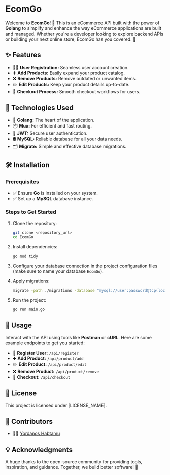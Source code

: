 # EcomGo

Welcome to **EcomGo**! 🚀 This is an eCommerce API built with the power of **Golang** to simplify and enhance the way eCommerce applications are built and managed. Whether you're a developer looking to explore backend APIs or building your next online store, EcomGo has you covered. 🎉

## ✨ Features

- 🧑‍💻 **User Registration:** Seamless user account creation.
- ➕ **Add Products:** Easily expand your product catalog.
- ❌ **Remove Products:** Remove outdated or unwanted items.
- ✏️ **Edit Products:** Keep your product details up-to-date.
- 🛒 **Checkout Process:** Smooth checkout workflows for users.

## 🔧 Technologies Used

- 🐹 **Golang:** The heart of the application.
- 📦 **Mux:** For efficient and fast routing.
- 🔐 **JWT:** Secure user authentication.
- 🛢️ **MySQL:** Reliable database for all your data needs.
- 🗂️ **Migrate:** Simple and effective database migrations.

## 🛠️ Installation

### Prerequisites

- ✅ Ensure **Go** is installed on your system.
- ✅ Set up a **MySQL** database instance.

### Steps to Get Started

1. Clone the repository:

   ```bash
   git clone <repository_url>
   cd EcomGo
   ```

2. Install dependencies:

   ```bash
   go mod tidy
   ```

3. Configure your database connection in the project configuration files (make sure to name your database `EcomGo`).

4. Apply migrations:

   ```bash
   migrate -path ./migrations -database "mysql://user:password@tcp(localhost:3306)/EcomGo" up
   ```

5. Run the project:

   ```bash
   go run main.go
   ```

## 🚀 Usage

Interact with the API using tools like **Postman** or **cURL**. Here are some example endpoints to get you started:

- 📝 **Register User:** `/api/register`
- ➕ **Add Product:** `/api/product/add`
- ✏️ **Edit Product:** `/api/product/edit`
- ❌ **Remove Product:** `/api/product/remove`
- 🛒 **Checkout:** `/api/checkout`

## 📜 License

This project is licensed under [LICENSE_NAME].

## 👥 Contributors

- 👩‍💻 [Yordanos Habtamu](https://github.com/yordanos-habtamu)  

## 💡 Acknowledgments

A huge thanks to the open-source community for providing tools, inspiration, and guidance. Together, we build better software! 🌟

